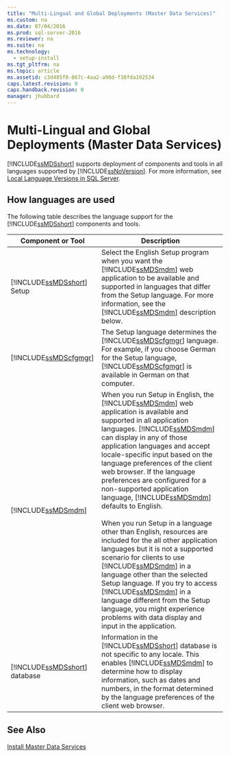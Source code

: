 ```yaml
---
title: "Multi-Lingual and Global Deployments (Master Data Services)"
ms.custom: na
ms.date: 07/04/2016
ms.prod: sql-server-2016
ms.reviewer: na
ms.suite: na
ms.technology: 
  - setup-install
ms.tgt_pltfrm: na
ms.topic: article
ms.assetid: c3d485f8-867c-4aa2-a90d-f38fda192534
caps.latest.revision: 9
caps.handback.revision: 0
manager: jhubbard
---
```

# Multi-Lingual and Global Deployments (Master Data Services)
[!INCLUDE[ssMDSshort](../../Topics/TopicNameContainA/tokens/ssMDSshort_md.md)] supports deployment of components and tools in all languages supported by [!INCLUDE[ssNoVersion](../../Topics/TopicNameContainA/tokens/ssNoVersion_md.md)]. For more information, see [Local Language Versions in SQL Server](../../Topics/TopicNameNotContainA/Local-Language-Versions-in-SQL-Server.md).  
  
## How languages are used  
 The following table describes the language support for the [!INCLUDE[ssMDSshort](../../Topics/TopicNameContainA/tokens/ssMDSshort_md.md)] components and tools.  
  
|Component or Tool|Description|  
|-----------------------|-----------------|  
|[!INCLUDE[ssMDSshort](../../Topics/TopicNameContainA/tokens/ssMDSshort_md.md)] Setup|Select the English Setup program when you want the [!INCLUDE[ssMDSmdm](../../Topics/TopicNameContainA/tokens/ssMDSmdm_md.md)] web application to be available and supported in languages that differ from the Setup language. For more information, see the [!INCLUDE[ssMDSmdm](../../Topics/TopicNameContainA/tokens/ssMDSmdm_md.md)] description below.|  
|[!INCLUDE[ssMDScfgmgr](../../Topics/TopicNameContainA/tokens/ssMDScfgmgr_md.md)]|The Setup language determines the [!INCLUDE[ssMDScfgmgr](../../Topics/TopicNameContainA/tokens/ssMDScfgmgr_md.md)] language. For example, if you choose German for the Setup language, [!INCLUDE[ssMDScfgmgr](../../Topics/TopicNameContainA/tokens/ssMDScfgmgr_md.md)] is available in German on that computer.|  
|[!INCLUDE[ssMDSmdm](../../Topics/TopicNameContainA/tokens/ssMDSmdm_md.md)]|When you run Setup in English, the [!INCLUDE[ssMDSmdm](../../Topics/TopicNameContainA/tokens/ssMDSmdm_md.md)] web application is available and supported in all application languages. [!INCLUDE[ssMDSmdm](../../Topics/TopicNameContainA/tokens/ssMDSmdm_md.md)] can display in any of those application languages and accept locale-specific input based on the language preferences of the client web browser. If the language preferences are configured for a non-supported application language, [!INCLUDE[ssMDSmdm](../../Topics/TopicNameContainA/tokens/ssMDSmdm_md.md)] defaults to English.<br /><br /> When you run Setup in a language other than English, resources are included for the all other application languages but it is not a supported scenario for clients to use [!INCLUDE[ssMDSmdm](../../Topics/TopicNameContainA/tokens/ssMDSmdm_md.md)] in a language other than the selected Setup language. If you try to access [!INCLUDE[ssMDSmdm](../../Topics/TopicNameContainA/tokens/ssMDSmdm_md.md)] in a language different from the Setup language, you might experience problems with data display and input in the application.|  
|[!INCLUDE[ssMDSshort](../../Topics/TopicNameContainA/tokens/ssMDSshort_md.md)] database|Information in the [!INCLUDE[ssMDSshort](../../Topics/TopicNameContainA/tokens/ssMDSshort_md.md)] database is not specific to any locale. This enables [!INCLUDE[ssMDSmdm](../../Topics/TopicNameContainA/tokens/ssMDSmdm_md.md)] to determine how to display information, such as dates and numbers, in the format determined by the language preferences of the client web browser.|  
  
## See Also  
 [Install Master Data Services](../../Topics/TopicNameNotContainA/Install-Master-Data-Services.md)